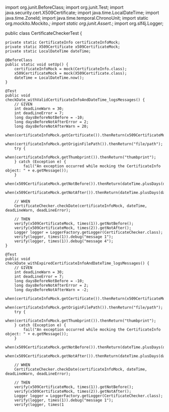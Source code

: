 import org.junit.BeforeClass;
import org.junit.Test;
import java.security.cert.X509Certificate;
import java.time.LocalDateTime;
import java.time.ZoneId;
import java.time.temporal.ChronoUnit;
import static org.mockito.Mockito.*;
import static org.junit.Assert.*;
import org.slf4j.Logger;

public class CertificateCheckerTest {

    private static CertificateInfo certificateInfoMock;
    private static X509Certificate x509CertificateMock;
    private static LocalDateTime dateTime;

    @BeforeClass
    public static void setUp() {
        certificateInfoMock = mock(CertificateInfo.class);
        x509CertificateMock = mock(X509Certificate.class);
        dateTime = LocalDateTime.now();
    }

    @Test
    public void checkDate_withValidCertificateInfoAndDateTime_logsMessages() {
        // GIVEN
        int deadLineWarn = 30;
        int deadLineError = 7;
        long daysBeforeNotBefore = -10;
        long daysBeforeNotAfterError = 2;
        long daysBeforeNotAfterWarn = 20;
        when(certificateInfoMock.getCertificate()).thenReturn(x509CertificateMock);
        when(certificateInfoMock.getOriginFilePath()).thenReturn("file/path");
        try {
            when(certificateInfoMock.getThumbprint()).thenReturn("thumbprint");
        } catch (Exception e) {
            fail("An exception occurred while mocking the CertificateInfo object: " + e.getMessage());
        }
        when(x509CertificateMock.getNotBefore()).thenReturn(dateTime.plusDays(daysBeforeNotBefore).atZone(ZoneId.systemDefault()).toInstant());
        when(x509CertificateMock.getNotAfter()).thenReturn(dateTime.plusDays(daysBeforeNotAfterWarn).atZone(ZoneId.systemDefault()).toInstant());

        // WHEN
        CertificateChecker.checkDate(certificateInfoMock, dateTime, deadLineWarn, deadLineError);

        // THEN
        verify(x509CertificateMock, times(1)).getNotBefore();
        verify(x509CertificateMock, times(2)).getNotAfter();
        Logger logger = LoggerFactory.getLogger(CertificateChecker.class);
        verify(logger, times(1)).debug("message 1");
        verify(logger, times(1)).debug("message 4");
    }

    @Test
    public void checkDate_withExpiredCertificateInfoAndDateTime_logsMessages() {
        // GIVEN
        int deadLineWarn = 30;
        int deadLineError = 7;
        long daysBeforeNotBefore = -10;
        long daysBeforeNotAfterError = 2;
        long daysBeforeNotAfterWarn = -2;
        when(certificateInfoMock.getCertificate()).thenReturn(x509CertificateMock);
        when(certificateInfoMock.getOriginFilePath()).thenReturn("file/path");
        try {
            when(certificateInfoMock.getThumbprint()).thenReturn("thumbprint");
        } catch (Exception e) {
            fail("An exception occurred while mocking the CertificateInfo object: " + e.getMessage());
        }
        when(x509CertificateMock.getNotBefore()).thenReturn(dateTime.plusDays(daysBeforeNotBefore).atZone(ZoneId.systemDefault()).toInstant());
        when(x509CertificateMock.getNotAfter()).thenReturn(dateTime.plusDays(daysBeforeNotAfterWarn).atZone(ZoneId.systemDefault()).toInstant());

        // WHEN
        CertificateChecker.checkDate(certificateInfoMock, dateTime, deadLineWarn, deadLineError);

        // THEN
        verify(x509CertificateMock, times(1)).getNotBefore();
        verify(x509CertificateMock, times(2)).getNotAfter();
        Logger logger = LoggerFactory.getLogger(CertificateChecker.class);
        verify(logger, times(1)).debug("message 1");
        verify(logger, times(1

